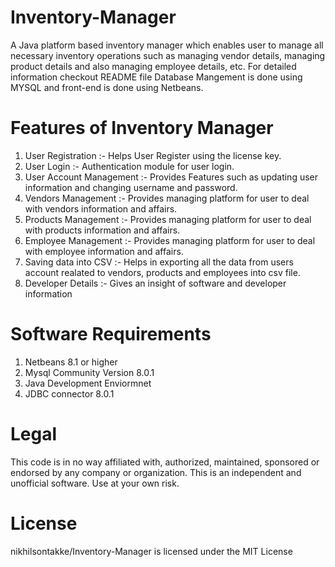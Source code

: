 # Inventory-Manager
A Java platform based inventory manager which enables user to manage all necessary inventory operations such as managing vendor details, managing product details and also managing employee details, etc. For detailed information checkout README file
Database Mangement is done using MYSQL and front-end is done using Netbeans.
# Features of Inventory Manager
1. User Registration :- Helps User Register using the license key.
2. User Login :- Authentication module for user login.
3. User Account Management :- Provides Features such as updating user information and changing username and password. 
4. Vendors Management :- Provides managing platform for user to deal with vendors information and affairs.
5. Products Management :- Provides managing platform for user to deal with products information and affairs.
6. Employee Management :- Provides managing platform for user to deal with employee information and affairs.
7. Saving data into CSV :- Helps in exporting all the data from users account realated to vendors, products and employees into csv file.
8. Developer Details :- Gives an insight of software and developer information
# Software Requirements 
1. Netbeans 8.1 or higher
2. Mysql Community Version 8.0.1
3. Java Development Enviormnet
4. JDBC connector 8.0.1
# Legal
This code is in no way affiliated with, authorized, maintained, sponsored or endorsed by any company or organization. This is an independent and unofficial software. Use at your own risk.
# License 
nikhilsontakke/Inventory-Manager is licensed under the
MIT License

